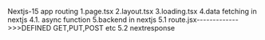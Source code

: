 Nextjs-15
app routing
1.page.tsx
2.layout.tsx
3.loading.tsx
4.data fetching in nextjs
4.1. async function
5.backend in nextjs
5.1 route.jsx------------->>>DEFINED GET,PUT,POST etc
5.2 nextresponse
